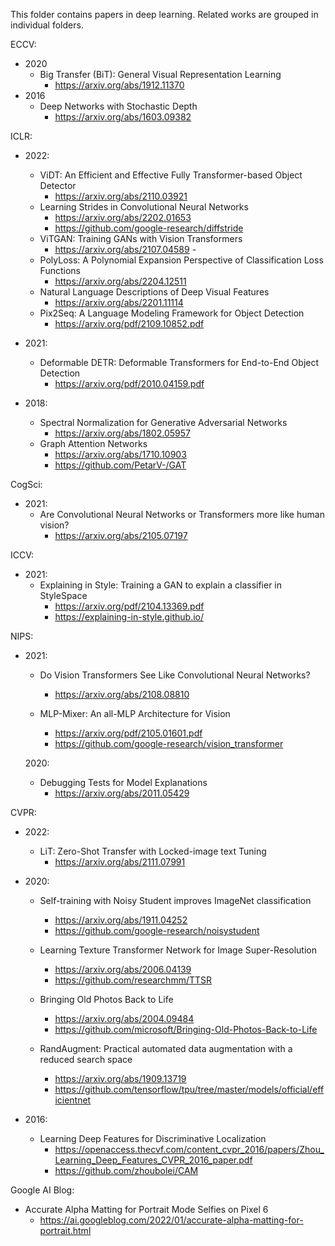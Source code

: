 This folder contains papers in deep learning.
Related works are grouped in individual folders.

ECCV:
-   2020
    -   Big Transfer (BiT): General Visual Representation Learning
        -   https://arxiv.org/abs/1912.11370
-   2016
    -   Deep Networks with Stochastic Depth
        -   https://arxiv.org/abs/1603.09382

ICLR:
- 2022:
    -   ViDT: An Efficient and Effective Fully Transformer-based Object Detector
        -   https://arxiv.org/abs/2110.03921
    -   Learning Strides in Convolutional Neural Networks
        -   https://arxiv.org/abs/2202.01653
        -   https://github.com/google-research/diffstride
    - ViTGAN: Training GANs with Vision Transformers
        -   https://arxiv.org/abs/2107.04589        -   
    - PolyLoss: A Polynomial Expansion Perspective of Classification Loss Functions
        -   https://arxiv.org/abs/2204.12511
    - Natural Language Descriptions of Deep Visual Features
        - https://arxiv.org/abs/2201.11114
    -   Pix2Seq: A Language Modeling Framework for Object Detection
        -   https://arxiv.org/pdf/2109.10852.pdf

-   2021:
    -   Deformable DETR: Deformable Transformers for End-to-End Object Detection
        -   https://arxiv.org/pdf/2010.04159.pdf

- 2018:
    -   Spectral Normalization for Generative Adversarial Networks
        -   https://arxiv.org/abs/1802.05957
    - Graph Attention Networks
        - https://arxiv.org/abs/1710.10903
        - https://github.com/PetarV-/GAT
        
CogSci:
- 2021:
    - Are Convolutional Neural Networks or Transformers more like human vision?
        - https://arxiv.org/abs/2105.07197

ICCV:
- 2021:    
    - Explaining in Style: Training a GAN to explain a classifier in StyleSpace
        - https://arxiv.org/pdf/2104.13369.pdf
        - https://explaining-in-style.github.io/

NIPS:
- 2021:
    - Do Vision Transformers See Like Convolutional Neural Networks?
        - https://arxiv.org/abs/2108.08810

    - MLP-Mixer: An all-MLP Architecture for Vision
        - https://arxiv.org/pdf/2105.01601.pdf
        - https://github.com/google-research/vision_transformer

    2020:
    - Debugging Tests for Model Explanations
        - https://arxiv.org/abs/2011.05429

CVPR:
-   2022:
    -   LiT: Zero-Shot Transfer with Locked-image text Tuning
        -   https://arxiv.org/abs/2111.07991

- 2020:
    - Self-training with Noisy Student improves ImageNet classification
        - https://arxiv.org/abs/1911.04252
        - https://github.com/google-research/noisystudent

    - Learning Texture Transformer Network for Image Super-Resolution
        - https://arxiv.org/abs/2006.04139
        - https://github.com/researchmm/TTSR

    - Bringing Old Photos Back to Life
        - https://arxiv.org/abs/2004.09484
        - https://github.com/microsoft/Bringing-Old-Photos-Back-to-Life

    -   RandAugment: Practical automated data augmentation with a reduced search space
        -   https://arxiv.org/abs/1909.13719
        -   https://github.com/tensorflow/tpu/tree/master/models/official/efficientnet

- 2016:
    - Learning Deep Features for Discriminative Localization
        - https://openaccess.thecvf.com/content_cvpr_2016/papers/Zhou_Learning_Deep_Features_CVPR_2016_paper.pdf
        - https://github.com/zhoubolei/CAM

Google AI Blog:
- Accurate Alpha Matting for Portrait Mode Selfies on Pixel 6
    - https://ai.googleblog.com/2022/01/accurate-alpha-matting-for-portrait.html
